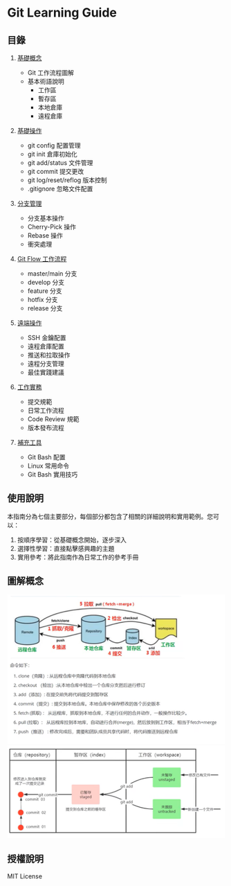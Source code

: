 # Git Learning Guide

## 目錄

1. [基礎概念](basic-concepts.md)

   - Git 工作流程圖解
   - 基本術語說明
     - 工作區
     - 暫存區
     - 本地倉庫
     - 遠程倉庫

2. [基礎操作](basic-operations.md)

   - git config 配置管理
   - git init 倉庫初始化
   - git add/status 文件管理
   - git commit 提交更改
   - git log/reset/reflog 版本控制
   - .gitignore 忽略文件配置

3. [分支管理](branch-management.md)

   - 分支基本操作
   - Cherry-Pick 操作
   - Rebase 操作
   - 衝突處理

4. [Git Flow 工作流程](git-flow.md)

   - master/main 分支
   - develop 分支
   - feature 分支
   - hotfix 分支
   - release 分支

5. [遠端操作](remote-operations.md)

   - SSH 金鑰配置
   - 遠程倉庫配置
   - 推送和拉取操作
   - 遠程分支管理
   - 最佳實踐建議

6. [工作實務](work-practices.md)

   - 提交規範
   - 日常工作流程
   - Code Review 規範
   - 版本發布流程

7. [補充工具](tools-and-tips.md)
   - Git Bash 配置
   - Linux 常用命令
   - Git Bash 實用技巧

## 使用說明

本指南分為七個主要部分，每個部分都包含了相關的詳細說明和實用範例。您可以：

1. 按順序學習：從基礎概念開始，逐步深入
2. 選擇性學習：直接點擊感興趣的主題
3. 實用參考：將此指南作為日常工作的參考手冊

## 圖解概念

![concept1](assets/concept1.png)
![concept2](assets/concept2.png)


## 授權說明

MIT License
